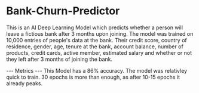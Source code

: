 # Bank-Churn-Predictor
This is an AI Deep Learning Model which predicts whether a person will leave a fictious bank after 3 months upon joining. The model was trained on 10,000 entries of people's data at the bank. Their credit score, country of residence, gender, age, tenure at the bank, account balance, number of products, credit cards, active member, estimated salary and whether or not they left after 3 months of joining the bank. 

--- Metrics ---
This Model has a 86% accuracy. The model was relativley quick to train. 30 epochs is more than enough, as after 10-15 epochs it already peaks. 
